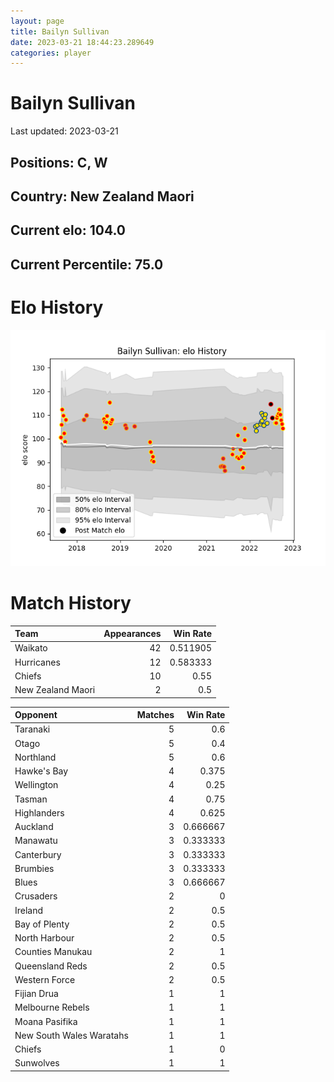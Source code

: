 ```yaml
---  
layout: page  
title: Bailyn Sullivan  
date: 2023-03-21 18:44:23.289649  
categories: player  
---
```

# Bailyn Sullivan


Last updated: 2023-03-21
## Positions: C, W

## Country: New Zealand Maori

## Current elo: 104.0

## Current Percentile: 75.0

# Elo History


![elo history](history_BailynSullivan.png)
# Match History


| Team              |   Appearances |   Win Rate |
|:------------------|--------------:|-----------:|
| Waikato           |            42 |   0.511905 |
| Hurricanes        |            12 |   0.583333 |
| Chiefs            |            10 |   0.55     |
| New Zealand Maori |             2 |   0.5      |

| Opponent                 |   Matches |   Win Rate |
|:-------------------------|----------:|-----------:|
| Taranaki                 |         5 |   0.6      |
| Otago                    |         5 |   0.4      |
| Northland                |         5 |   0.6      |
| Hawke's Bay              |         4 |   0.375    |
| Wellington               |         4 |   0.25     |
| Tasman                   |         4 |   0.75     |
| Highlanders              |         4 |   0.625    |
| Auckland                 |         3 |   0.666667 |
| Manawatu                 |         3 |   0.333333 |
| Canterbury               |         3 |   0.333333 |
| Brumbies                 |         3 |   0.333333 |
| Blues                    |         3 |   0.666667 |
| Crusaders                |         2 |   0        |
| Ireland                  |         2 |   0.5      |
| Bay of Plenty            |         2 |   0.5      |
| North Harbour            |         2 |   0.5      |
| Counties Manukau         |         2 |   1        |
| Queensland Reds          |         2 |   0.5      |
| Western Force            |         2 |   0.5      |
| Fijian Drua              |         1 |   1        |
| Melbourne Rebels         |         1 |   1        |
| Moana Pasifika           |         1 |   1        |
| New South Wales Waratahs |         1 |   1        |
| Chiefs                   |         1 |   0        |
| Sunwolves                |         1 |   1        |